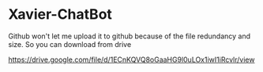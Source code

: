 # Xavier-ChatBot

Github won't let me upload it to github because of the file redundancy and size. So you can download from drive

https://drive.google.com/file/d/1ECnKQVQ8oGaaHG9l0uLOx1iwI1iRcvlr/view
